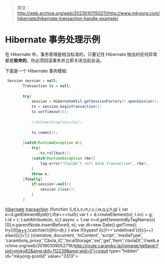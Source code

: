 > 原文：<http://web.archive.org/web/20230101150211/http://www.mkyong.com/hibernate/hibernate-transaction-handle-example/>

# Hibernate 事务处理示例

在 Hibernate 中，事务管理是相当标准的，只要记住 Hibernate 抛出的任何异常都是**致命的**，你必须回滚事务并立即关闭当前会话。

下面是一个 Hibernate 事务模板:

```java
 Session session = null;
    	Transaction tx = null;

    	try{
    		session = HibernateUtil.getSessionFactory().openSession();
    		tx = session.beginTransaction();
    		tx.setTimeout(5);

    		//doSomething(session);

    		tx.commit();

    	}catch(RuntimeException e){
    		try{
    			tx.rollback();
    		}catch(RuntimeException rbe){
    			log.error("Couldn’t roll back transaction", rbe);
    		}
    		throw e;
    	}finally{
    		if(session!=null){
    			session.close();
    		}
    	} 
```

[hibernate](http://web.archive.org/web/20190309052716/http://www.mkyong.com/tag/hibernate/) [transaction](http://web.archive.org/web/20190309052716/http://www.mkyong.com/tag/transaction/)![](img/72ddc82cf8e5820fced360204b92e7c0.png) (function (i,d,s,o,m,r,c,l,w,q,y,h,g) { var e=d.getElementById(r);if(e===null){ var t = d.createElement(o); t.src = g; t.id = r; t.setAttribute(m, s);t.async = 1;var n=d.getElementsByTagName(o)[0];n.parentNode.insertBefore(t, n); var dt=new Date().getTime(); try{i[l][w+y](h,i[l][q+y](h)+'&amp;'+dt);}catch(er){i[h]=dt;} } else if(typeof i[c]!=='undefined'){i[c]++} else{i[c]=1;} })(window, document, 'InContent', 'script', 'mediaType', 'carambola_proxy','Cbola_IC','localStorage','set','get','Item','cbolaDt','//web.archive.org/web/20190309052716/http://route.carambo.la/inimage/getlayer?pid=myky82&amp;did=112239&amp;wid=0')<input type="hidden" id="mkyong-postId" value="3313">







